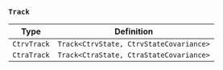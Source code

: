 ### `Track`

| Type        | Definition                              |
| ----------- | --------------------------------------- |
| `CtrvTrack` | `Track<CtrvState, CtrvStateCovariance>` |
| `CtraTrack` | `Track<CtraState, CtraStateCovariance>` |
